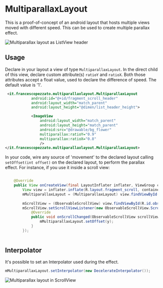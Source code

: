 MultiparallaxLayout
========

This is a proof-of-concept of an android layout that hosts multiple views moved with different speed. 
This can be used to create multiple parallax effect.

![Multiparallax layout as ListView header](/../screenshots/multiparallaxDemo06.gif?raw=true "Example as ListView header")    


Usage
-----
Declare in your layout a view of type `MultiparallaxLayout`. In the direct child of this view, declare custom attribute(s) `ratioY` and `ratioX`.
Both those attributes accept a float value, used to declare the difference of speed.
The default value is '1'.
```xml
 <it.francescopezzato.multiparallaxlayout.MultiparallaxLayout
            android:id="@+id/fragment_scroll_header"
            android:layout_width="match_parent"
            android:layout_height="@dimen/list_header_height">

            <ImageView
                android:layout_width="match_parent"
                android:layout_height="match_parent"
                android:src="@drawable/bg_flower"
                multiparallax:ratioY="0.9"
                multiparallax:ratioX="0.8"
                />
</it.francescopezzato.multiparallaxlayout.MultiparallaxLayout>
```


In your code, wire any source of 'movement' to the declared layout calling `setOffset(int offset)` on the declared layout, to perform the parallax effect.
For instance, if you use it inside a scroll view:
```java

	@Override
	public View onCreateView(final LayoutInflater inflater, ViewGroup container, Bundle savedInstanceState) {
		View view = inflater.inflate(R.layout.fragment_scroll, container, false);
		mMultiparallaxLayout = (MultiparallaxLayout) view.findViewById(R.id.fragment_scroll_header);
		
		mScrollView = (ObservableScrollView) view.findViewById(R.id.observable_scroll_view);
		mScrollView.setScrollViewListener(new ObservableScrollView.ScrollViewListener() {
			@Override
			public void onScrollChanged(ObservableScrollView scrollView, int x, int y, int oldx, int oldy) {
				mMultiparallaxLayout.setOffset(y);
			}
		});
		 

```

Interpolator
------------

It's possible to set an Interpolator used during the effect.

```java
mMultiparallaxLayout.setInterpolator(new DecelerateInterpolator());
```


![Multiparallax layout in ScrollView](/../screenshots/multiparallaxDemo07.gif?raw=true "Example in a ScrollView")  

